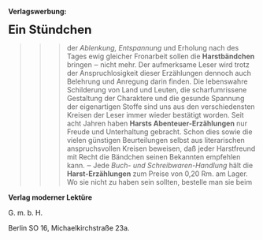 <strong>Verlagswerbung:</strong>

<p class="centered"><span style="font-size: x-large; font-weight: bold;">Ein Stündchen</span></p>

> > > der *Ablenkung, Entspannung* und Erholung nach des Tages ewig gleicher Fronarbeit sollen die <strong>Harstbändchen</strong> bringen ‒ nicht mehr. Der aufmerksame Leser wird trotz der Anspruchlosigkeit dieser Erzählungen dennoch auch Belehrung und Anregung darin finden. Die lebenswahre Schilderung von Land und Leuten, die scharfumrissene Gestaltung der Charaktere und die gesunde Spannung der eigenartigen Stoffe sind uns aus den verschiedensten Kreisen der Leser immer wieder bestätigt worden. Seit acht Jahren haben <strong>Harsts Abenteuer-Erzählungen</strong> nur Freude und Unterhaltung gebracht. Schon dies sowie die vielen günstigen Beurteilungen selbst aus literarischen anspruchsvollen Kreisen beweisen, daß jeder Harstfreund mit Recht die Bändchen seinen Bekannten empfehlen kann. ‒ Jede *Buch- und Schreibwaren-Handlung* hält die <strong>Harst-Erzählungen</strong> zum Preise von 0,20 Rm. am Lager. Wo sie nicht zu haben sein sollten, bestelle man sie beim

<p class="centered"><strong>Verlag moderner Lektüre</strong></p>

<p class="centered">G.&nbsp;m.&nbsp;b.&nbsp;H.</p>

<p class="centered">Berlin SO 16, Michaelkirchstraße 23a.</p>

